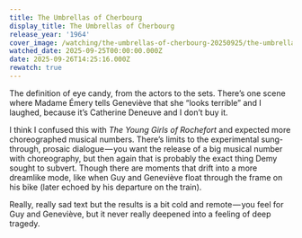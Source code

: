 ```yaml
---
title: The Umbrellas of Cherbourg
display_title: The Umbrellas of Cherbourg
release_year: '1964'
cover_image: /watching/the-umbrellas-of-cherbourg-20250925/the-umbrellas-of-cherbourg.jpg
watched_date: 2025-09-25T00:00:00.000Z
date: 2025-09-26T14:25:16.000Z
rewatch: true
---
```

The definition of eye candy, from the actors to the sets. There’s one scene where Madame Émery tells Geneviève that she “looks terrible” and I laughed, because it’s Catherine Deneuve and I don’t buy it.

I think I confused this with _The Young Girls of Rochefort_ and expected more choreographed musical numbers. There’s limits to the experimental sung-through, prosaic dialogue — you want the release of a big musical number with choreography, but then again that is probably the exact thing Demy sought to subvert. Though there are moments that drift into a more dreamlike mode, like when Guy and Geneviève float through the frame on his bike (later echoed by his departure on the train).

Really, really sad text but the results is a bit cold and remote — you feel for Guy and Geneviève, but it never really deepened into a feeling of deep tragedy.
